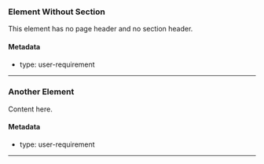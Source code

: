 ### Element Without Section

This element has no page header and no section header.

#### Metadata
  * type: user-requirement
---

### Another Element

Content here.

#### Metadata
  * type: user-requirement
---
